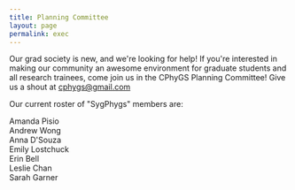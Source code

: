 ```yaml
---
title: Planning Committee 
layout: page
permalink: exec
---
```


Our grad society is new, and we're looking for help!
If you're interested in making our community an awesome environment
for graduate students and all research trainees, come join us in the
CPhyGS Planning Committee!
Give us a shout at cphygs@gmail.com

Our current roster of "SygPhygs" members are:


Amanda Pisio  
Andrew Wong  
Anna D'Souza  
Emily Lostchuck  
Erin Bell  
Leslie Chan  
Sarah Garner  

